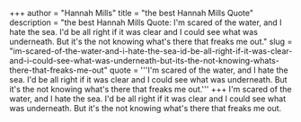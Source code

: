 +++
author = "Hannah Mills"
title = "the best Hannah Mills Quote"
description = "the best Hannah Mills Quote: I'm scared of the water, and I hate the sea. I'd be all right if it was clear and I could see what was underneath. But it's the not knowing what's there that freaks me out."
slug = "im-scared-of-the-water-and-i-hate-the-sea-id-be-all-right-if-it-was-clear-and-i-could-see-what-was-underneath-but-its-the-not-knowing-whats-there-that-freaks-me-out"
quote = '''I'm scared of the water, and I hate the sea. I'd be all right if it was clear and I could see what was underneath. But it's the not knowing what's there that freaks me out.'''
+++
I'm scared of the water, and I hate the sea. I'd be all right if it was clear and I could see what was underneath. But it's the not knowing what's there that freaks me out.
